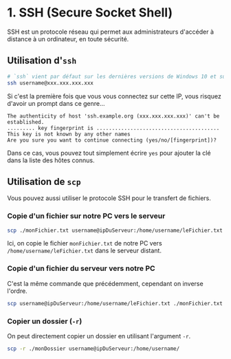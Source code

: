 # 1. SSH (Secure Socket Shell)

SSH est un protocole réseau qui permet aux administrateurs d'accéder à distance à un ordinateur, en toute sécurité.

## Utilisation d'`ssh`

```bash
# `ssh` vient par défaut sur les dernières versions de Windows 10 et sur Windows 11.
ssh username@xxx.xxx.xxx.xxx
```

Si c'est la première fois que vous vous connectez sur cette IP, vous risquez d'avoir un prompt dans ce genre...

```console
The authenticity of host 'ssh.example.org (xxx.xxx.xxx.xxx)' can't be established.
......... key fingerprint is ........................................
This key is not known by any other names
Are you sure you want to continue connecting (yes/no/[fingerprint])?
```

Dans ce cas, vous pouvez tout simplement écrire `yes` pour ajouter la clé dans la liste des hôtes connus.

## Utilisation de `scp`

Vous pouvez aussi utiliser le protocole SSH pour le transfert de fichiers.

### Copie d'un fichier sur notre PC vers le serveur

```bash
scp ./monFichier.txt username@ipDuServeur:/home/username/leFichier.txt
```

Ici, on copie le fichier `monFichier.txt` de notre PC vers `/home/username/leFichier.txt` dans le serveur distant.

### Copie d'un fichier du serveur vers notre PC

C'est la même commande que précédemment, cependant on inverse l'ordre.

```bash
scp username@ipDuServeur:/home/username/leFichier.txt ./monFichier.txt
```

### Copier un dossier (`-r`)

On peut directement copier un dossier en utilisant l'argument `-r`.

```bash
scp -r ./monDossier username@ipDuServeur:/home/username/
```
